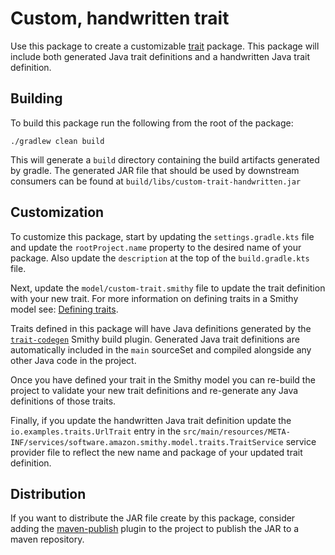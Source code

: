 # Custom, handwritten trait
Use this package to create a customizable [trait](https://smithy.io/2.0/spec/model.html#traits) package. This
package will include both generated Java trait definitions and a handwritten Java trait definition.

## Building
To build this package run the following from the root of the package:

```console
./gradlew clean build
```

This will generate a `build` directory containing the build artifacts generated by
gradle. The generated JAR file that should be used by downstream consumers can be
found at `build/libs/custom-trait-handwritten.jar`


## Customization
To customize this package, start by updating the `settings.gradle.kts` file and update
the `rootProject.name` property to the desired name of your package. Also update the
`description` at the top of the `build.gradle.kts` file.

Next, update the `model/custom-trait.smithy` file to update the trait definition with your
new trait. For more information on defining traits in a Smithy model see: [Defining traits](https://smithy.io/2.0/spec/model.html?highlight=annotation#defining-traits).

Traits defined in this package will have Java definitions generated by the [`trait-codegen`](https://github.com/smithy-lang/smithy/tree/main/smithy-trait-codegen) Smithy build plugin.
Generated Java trait definitions are automatically included in the `main` sourceSet and compiled alongside any other
Java code in the project.

Once you have defined your trait in the Smithy model you can re-build the project to validate your new trait definitions and
re-generate any Java definitions of those traits.

Finally, if you update the handwritten Java trait definition update the `io.examples.traits.UrlTrait` entry in the 
`src/main/resources/META-INF/services/software.amazon.smithy.model.traits.TraitService` service provider file to 
reflect the new name and package of your updated trait definition.

## Distribution
If you want to distribute the JAR file create by this package, consider adding the
[maven-publish](https://docs.gradle.org/current/userguide/publishing_maven.html) plugin to the project to publish the JAR to a maven repository.
